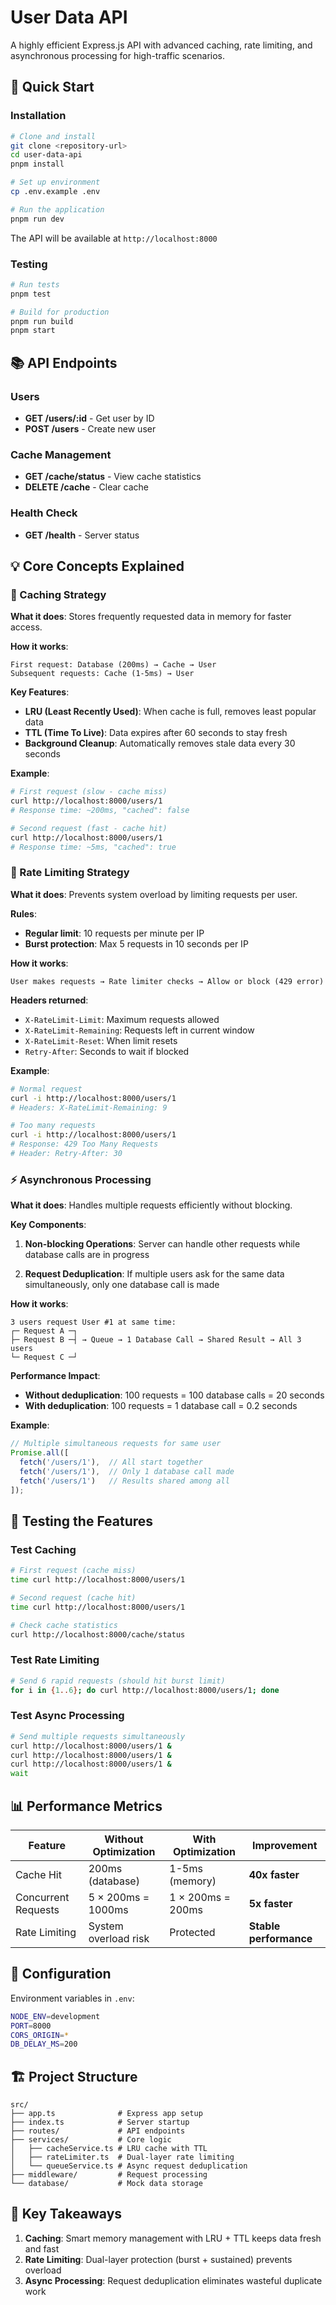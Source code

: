 # User Data API

A highly efficient Express.js API with advanced caching, rate limiting, and asynchronous processing for high-traffic scenarios.

## 🚀 Quick Start

### Installation
```bash
# Clone and install
git clone <repository-url>
cd user-data-api
pnpm install

# Set up environment
cp .env.example .env

# Run the application
pnpm run dev
```

The API will be available at `http://localhost:8000`

### Testing
```bash
# Run tests
pnpm test

# Build for production
pnpm run build
pnpm start
```

## 📚 API Endpoints

### Users
- **GET /users/:id** - Get user by ID
- **POST /users** - Create new user

### Cache Management  
- **GET /cache/status** - View cache statistics
- **DELETE /cache** - Clear cache

### Health Check
- **GET /health** - Server status

## 💡 Core Concepts Explained

### 🧠 Caching Strategy

**What it does**: Stores frequently requested data in memory for faster access.

**How it works**:
```
First request: Database (200ms) → Cache → User
Subsequent requests: Cache (1-5ms) → User
```

**Key Features**:
- **LRU (Least Recently Used)**: When cache is full, removes least popular data
- **TTL (Time To Live)**: Data expires after 60 seconds to stay fresh
- **Background Cleanup**: Automatically removes stale data every 30 seconds

**Example**:
```bash
# First request (slow - cache miss)
curl http://localhost:8000/users/1
# Response time: ~200ms, "cached": false

# Second request (fast - cache hit)  
curl http://localhost:8000/users/1
# Response time: ~5ms, "cached": true
```

### 🚦 Rate Limiting Strategy

**What it does**: Prevents system overload by limiting requests per user.

**Rules**:
- **Regular limit**: 10 requests per minute per IP
- **Burst protection**: Max 5 requests in 10 seconds per IP

**How it works**:
```
User makes requests → Rate limiter checks → Allow or block (429 error)
```

**Headers returned**:
- `X-RateLimit-Limit`: Maximum requests allowed
- `X-RateLimit-Remaining`: Requests left in current window
- `X-RateLimit-Reset`: When limit resets
- `Retry-After`: Seconds to wait if blocked

**Example**:
```bash
# Normal request
curl -i http://localhost:8000/users/1
# Headers: X-RateLimit-Remaining: 9

# Too many requests
curl -i http://localhost:8000/users/1
# Response: 429 Too Many Requests
# Header: Retry-After: 30
```

### ⚡ Asynchronous Processing

**What it does**: Handles multiple requests efficiently without blocking.

**Key Components**:

1. **Non-blocking Operations**: Server can handle other requests while database calls are in progress

2. **Request Deduplication**: If multiple users ask for the same data simultaneously, only one database call is made

**How it works**:
```
3 users request User #1 at same time:
┌─ Request A ─┐
├─ Request B ─┤ → Queue → 1 Database Call → Shared Result → All 3 users
└─ Request C ─┘
```

**Performance Impact**:
- **Without deduplication**: 100 requests = 100 database calls = 20 seconds
- **With deduplication**: 100 requests = 1 database call = 0.2 seconds

**Example**:
```javascript
// Multiple simultaneous requests for same user
Promise.all([
  fetch('/users/1'),  // All start together
  fetch('/users/1'),  // Only 1 database call made
  fetch('/users/1')   // Results shared among all
]);
```

## 🧪 Testing the Features

### Test Caching
```bash
# First request (cache miss)
time curl http://localhost:8000/users/1

# Second request (cache hit) 
time curl http://localhost:8000/users/1

# Check cache statistics
curl http://localhost:8000/cache/status
```

### Test Rate Limiting
```bash
# Send 6 rapid requests (should hit burst limit)
for i in {1..6}; do curl http://localhost:8000/users/1; done
```

### Test Async Processing
```bash
# Send multiple requests simultaneously
curl http://localhost:8000/users/1 &
curl http://localhost:8000/users/1 &
curl http://localhost:8000/users/1 &
wait
```

## 📊 Performance Metrics

| Feature | Without Optimization | With Optimization | Improvement |
|---------|---------------------|-------------------|-------------|
| Cache Hit | 200ms (database) | 1-5ms (memory) | **40x faster** |
| Concurrent Requests | 5 × 200ms = 1000ms | 1 × 200ms = 200ms | **5x faster** |
| Rate Limiting | System overload risk | Protected | **Stable performance** |

## 🔧 Configuration

Environment variables in `.env`:
```bash
NODE_ENV=development
PORT=8000
CORS_ORIGIN=*
DB_DELAY_MS=200
```

## 🏗️ Project Structure

```
src/
├── app.ts              # Express app setup
├── index.ts            # Server startup
├── routes/             # API endpoints
├── services/           # Core logic
│   ├── cacheService.ts # LRU cache with TTL
│   ├── rateLimiter.ts  # Dual-layer rate limiting
│   └── queueService.ts # Async request deduplication
├── middleware/         # Request processing
└── database/           # Mock data storage
```

## 🎯 Key Takeaways

1. **Caching**: Smart memory management with LRU + TTL keeps data fresh and fast
2. **Rate Limiting**: Dual-layer protection (burst + sustained) prevents overload
3. **Async Processing**: Request deduplication eliminates wasteful duplicate work

